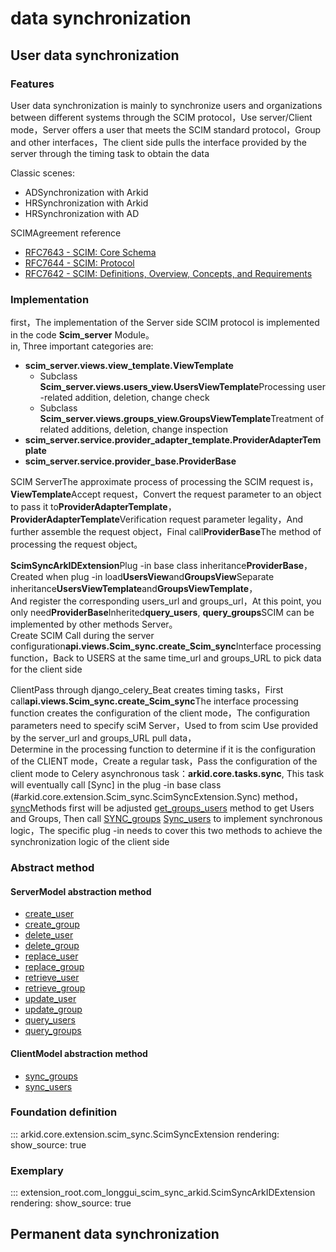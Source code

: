 # data synchronization

## User data synchronization
### Features
User data synchronization is mainly to synchronize users and organizations between different systems through the SCIM protocol，Use server/Client mode，Server offers a user that meets the SCIM standard protocol，Group and other interfaces，The client side pulls the interface provided by the server through the timing task to obtain the data</br>

Classic scenes:

- ADSynchronization with Arkid
- HRSynchronization with Arkid
- HRSynchronization with AD

SCIMAgreement reference

- [RFC7643 - SCIM: Core Schema](https://tools.ietf.org/html/rfc7643)
- [RFC7644 - SCIM: Protocol](https://tools.ietf.org/html/rfc7644)
- [RFC7642 - SCIM: Definitions, Overview, Concepts, and Requirements](https://tools.ietf.org/html/rfc7642)

### Implementation
first，The implementation of the Server side SCIM protocol is implemented in the code **Scim_server** Module。</br>
in, Three important categories are:

- **scim_server.views.view_template.ViewTemplate**
    - Subclass **Scim_server.views.users_view.UsersViewTemplate**Processing user -related addition, deletion, change check
    - Subclass **Scim_server.views.groups_view.GroupsViewTemplate**Treatment of related additions, deletion, change inspection
- **scim_server.service.provider_adapter_template.ProviderAdapterTemplate**
- **scim_server.service.provider_base.ProviderBase**

SCIM ServerThe approximate process of processing the SCIM request is，**ViewTemplate**Accept request，Convert the request parameter to an object to pass it to**ProviderAdapterTemplate**，</br>
**ProviderAdapterTemplate**Verification request parameter legality，And further assemble the request object，Final call**ProviderBase**The method of processing the request object。</br>


**ScimSyncArkIDExtension**Plug -in base class inheritance**ProviderBase**，Created when plug -in load**UsersView**and**GroupsView**Separate inheritance**UsersViewTemplate**and**GroupsViewTemplate**，</br>
And register the corresponding users_url and groups_url，At this point, you only need**ProviderBase**Inherited**query_users**, **query_groups**SCIM can be implemented by other methods Server。</br>
Create SCIM Call during the server configuration**api.views.Scim_sync.create_Scim_sync**Interface processing function，Back to USERS at the same time_url and groups_URL to pick data for the client side

ClientPass through django_celery_Beat creates timing tasks，First call**api.views.Scim_sync.create_Scim_sync**The interface processing function creates the configuration of the client mode，The configuration parameters need to specify sciM Server，Used to from scim Use provided by the server_url and groups_URL pull data，</br>
Determine in the processing function to determine if it is the configuration of the CLIENT mode，Create a regular task，Pass the configuration of the client mode to Celery asynchronous task：**arkid.core.tasks.sync**, This task will eventually call [Sync] in the plug -in base class (#arkid.core.extension.Scim_sync.ScimSyncExtension.Sync) method，</br>
[sync](#arkid.core.extension.scim_sync.ScimSyncExtension.sync)Methods first will be adjusted [get_groups_users](#arkid.core.extension.Scim_sync.ScimSyncExtension.get_groups_Use) method to get Users and Groups, Then call [SYNC_groups](#arkid.core.extension.Scim_sync.ScimSyncExtension.sync_groups)
[Sync_users](#arkid.core.extension.Scim_sync.ScimSyncExtension.sync_users) to implement synchronous logic，The specific plug -in needs to cover this two methods to achieve the synchronization logic of the client side

### Abstract method
#### ServerModel abstraction method
* [create_user](#arkid.core.extension.scim_sync.ScimSyncExtension.create_user)
* [create_group](#arkid.core.extension.scim_sync.ScimSyncExtension.create_group)
* [delete_user](#arkid.core.extension.scim_sync.ScimSyncExtension.delete_user)
* [delete_group](#arkid.core.extension.scim_sync.ScimSyncExtension.delete_group)
* [replace_user](#arkid.core.extension.scim_sync.ScimSyncExtension.replace_user)
* [replace_group](#arkid.core.extension.scim_sync.ScimSyncExtension.replace_group)
* [retrieve_user](#arkid.core.extension.scim_sync.ScimSyncExtension.retrieve_user)
* [retrieve_group](#arkid.core.extension.scim_sync.ScimSyncExtension.retrieve_group)
* [update_user](#arkid.core.extension.scim_sync.ScimSyncExtension.update_user)
* [update_group](#arkid.core.extension.scim_sync.ScimSyncExtension.update_group)
* [query_users](#arkid.core.extension.scim_sync.ScimSyncExtension.query_users)
* [query_groups](#arkid.core.extension.scim_sync.ScimSyncExtension.query_groups)
#### ClientModel abstraction method
* [sync_groups](#arkid.core.extension.scim_sync.ScimSyncExtension.sync_groups)
* [sync_users](#arkid.core.extension.scim_sync.ScimSyncExtension.sync_users)
### Foundation definition

::: arkid.core.extension.scim_sync.ScimSyncExtension
    rendering:
        show_source: true
    
### Exemplary

::: extension_root.com_longgui_scim_sync_arkid.ScimSyncArkIDExtension
    rendering:
        show_source: true
        
## Permanent data synchronization
